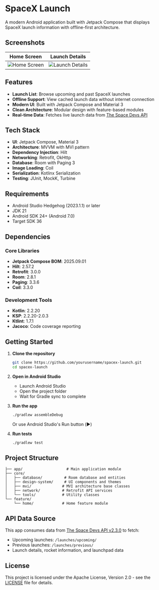 # SpaceX Launch

A modern Android application built with Jetpack Compose that displays SpaceX launch information with offline-first architecture.

## Screenshots

| Home Screen | Launch Details |
|-------------|----------------|
| ![Home Screen](screenshots/home_screen.png) | ![Launch Details](screenshots/launch_details.png) |

## Features

- **Launch List**: Browse upcoming and past SpaceX launches
- **Offline Support**: View cached launch data without internet connection
- **Modern UI**: Built with Jetpack Compose and Material 3
- **Clean Architecture**: Modular design with feature-based modules
- **Real-time Data**: Fetches live launch data from [The Space Devs API](https://ll.thespacedevs.com/2.3.0/)

## Tech Stack

- **UI**: Jetpack Compose, Material 3
- **Architecture**: MVVM with MVI pattern
- **Dependency Injection**: Hilt
- **Networking**: Retrofit, OkHttp
- **Database**: Room with Paging 3
- **Image Loading**: Coil
- **Serialization**: Kotlinx Serialization
- **Testing**: JUnit, MockK, Turbine

## Requirements

- Android Studio Hedgehog (2023.1.1) or later
- JDK 21
- Android SDK 24+ (Android 7.0)
- Target SDK 36

## Dependencies

### Core Libraries
- **Jetpack Compose BOM**: 2025.09.01
- **Hilt**: 2.57.2
- **Retrofit**: 3.0.0
- **Room**: 2.8.1
- **Paging**: 3.3.6
- **Coil**: 3.3.0

### Development Tools
- **Kotlin**: 2.2.20
- **KSP**: 2.2.20-2.0.3
- **Ktlint**: 1.7.1
- **Jacoco**: Code coverage reporting

## Getting Started

1. **Clone the repository**
   ```bash
   git clone https://github.com/yourusername/spacex-launch.git
   cd spacex-launch
   ```

2. **Open in Android Studio**
   - Launch Android Studio
   - Open the project folder
   - Wait for Gradle sync to complete

3. **Run the app**
   ```bash
   ./gradlew assembleDebug
   ```
   Or use Android Studio's Run button (▶️)

4. **Run tests**
   ```bash
   ./gradlew test
   ```

## Project Structure

```
├── app/                    # Main application module
├── core/
│   ├── database/          # Room database and entities
│   ├── design-system/     # UI components and themes
│   ├── mvi/              # MVI architecture base classes
│   ├── network/          # Retrofit API services
│   └── tools/            # Utility classes
└── feature/
    └── home/             # Home feature module
```

## API Data Source

This app consumes data from [The Space Devs API v2.3.0](https://ll.thespacedevs.com/2.3.0/) to fetch:
- Upcoming launches: `/launches/upcoming/`
- Previous launches: `/launches/previous/`
- Launch details, rocket information, and launchpad data

## License

This project is licensed under the Apache License, Version 2.0 - see the [LICENSE](LICENSE) file for details.
